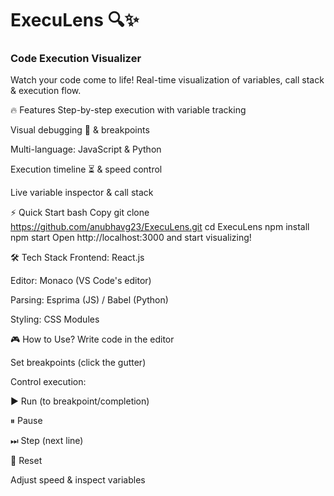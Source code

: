 <h1>ExecuLens 🔍✨</h1>
<h3>Code Execution Visualizer</h3>

Watch your code come to life! Real-time visualization of variables, call stack & execution flow.

🔥 Features
Step-by-step execution with variable tracking

Visual debugging 🐛 & breakpoints

Multi-language: JavaScript & Python

Execution timeline ⏳ & speed control

Live variable inspector & call stack

⚡ Quick Start
bash
Copy
git clone https://github.com/anubhavg23/ExecuLens.git
cd ExecuLens
npm install
npm start
Open http://localhost:3000 and start visualizing!

🛠 Tech Stack
Frontend: React.js

Editor: Monaco (VS Code's editor)

Parsing: Esprima (JS) / Babel (Python)

Styling: CSS Modules

🎮 How to Use?
Write code in the editor

Set breakpoints (click the gutter)

Control execution:

▶️ Run (to breakpoint/completion)

⏸ Pause

⏭ Step (next line)

🔄 Reset

Adjust speed & inspect variables


